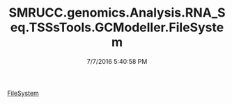 ﻿---
title: SMRUCC.genomics.Analysis.RNA_Seq.TSSsTools.GCModeller.FileSystem
date: 7/7/2016 5:40:58 PM
---

[FileSystem](T-SMRUCC.genomics.Analysis.RNA_Seq.TSSsTools.GCModeller.FileSystem.FileSystem.html)
